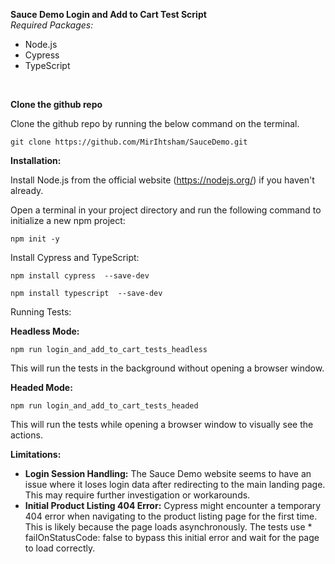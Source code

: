 **Sauce Demo Login and Add to Cart Test Script**
<br/>
*Required Packages:*
<br/>
* Node.js
* Cypress
* TypeScript
<br/>

**Clone the github repo**

Clone the github repo by running the below command on the terminal.

```
git clone https://github.com/MirIhtsham/SauceDemo.git
```

**Installation:**

Install Node.js from the official website (https://nodejs.org/) if you haven't already.

Open a terminal in your project directory and run the following command to initialize a new npm project:

```
npm init -y
```

Install Cypress and TypeScript:

```
npm install cypress  --save-dev
```

```
npm install typescript  --save-dev
```

Running Tests:

**Headless Mode:**

```
npm run login_and_add_to_cart_tests_headless
```

This will run the tests in the background without opening a browser window.

**Headed Mode:**
```
npm run login_and_add_to_cart_tests_headed
```

This will run the tests while opening a browser window to visually see the actions.

**Limitations:**
* **Login Session Handling:** The Sauce Demo website seems to have an issue where it loses login data after redirecting to the main landing page. This may require further investigation or workarounds.
* **Initial Product Listing 404 Error:** Cypress might encounter a temporary 404 error when navigating to the product listing page for the first time. This is likely because the page loads asynchronously. The tests use * failOnStatusCode: false to bypass this initial error and wait for the page to load correctly.